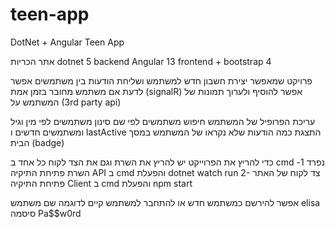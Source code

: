 # teen-app

DotNet + Angular Teen App

אתר הכריות
dotnet 5 backend
Angular 13 frontend + bootstrap 4

פרויקט שמאפשר יצירת חשבון חדש למשתמש ושליחת הודעות בין משתמשים
אפשר לדעת אם משתמש מחובר בזמן אמת (signalR)
אפשר להוסיף ולערוך תמונות של המשתמש על (3rd party api)

עריכת הפרופיל של המשתמש
חיפוש משתמשים לפי שם
סינון משתמשים לפי מין וגיל ומשתמשים חדשים ו lastActive
התצגת כמה הודעות שלא נקראו של המשתמש במסך הבית (badge)

כדי להריץ את הפרוייקט יש להריץ את השרת וגם את הצד לקוח כל אחד ב cmd נפרד
1- השרת
פתיחת התיקיה API ב cmd והפעלת dotnet watch run
2- צד לקוח של האתר
פתיחת התיקיה Client ב cmd והפעלת npm start

אפשר להירשם כמשתמש חדש או להתחבר למשתמש קיים לדוגמה
שם משתמש elisa
סיסמה Pa$$w0rd
